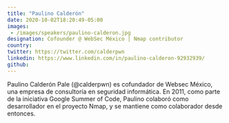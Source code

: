 ```yaml
---
title: "Paulino Calderón"
date: 2020-10-02T18:20:49-05:00
images:
 - /images/speakers/paulino-calderon.jpg
designation: Cofounder @ WebSec México | Nmap contributor
country: 
twitter: https://twitter.com/calderpwn
linkedin: https://www.linkedin.com/in/paulino-calderon-92932939/
github: 
---
```


Paulino Calderón Pale (@calderpwn) es cofundador de Websec México, una empresa de consultoría en seguridad informática. En 2011, como parte de la iniciativa Google Summer of Code, Paulino colaboró como desarrollador en el proyecto Nmap, y se mantiene como colaborador desde entonces. 
